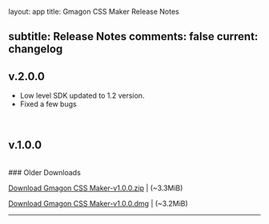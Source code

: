 layout: app
title: Gmagon CSS Maker Release Notes

subtitle: Release Notes
comments: false
current: changelog
---

## v.2.0.0
<script> GmagonUtils.$verNote('2017-09-07')</script>

* Low level SDK updated to 1.2 version.
* Fixed a few bugs


<br>

## v.1.0.0
<script> GmagonUtils.$verNote('2017-07-24')</script>

<br>
### Older Downloads

[Download Gmagon CSS Maker-v1.0.0.zip](http://www.filefactory.com/file/3vujax9y07a5/Gmagon%20CSS%20Maker-1.0.0.zip)    | (~3.3MiB)

[Download Gmagon CSS Maker-v1.0.0.dmg](http://www.filefactory.com/file/2afab3xgbln1/Gmagon-CSS-Maker-1.0.0.dmg)    | (~3.2MiB)

---

